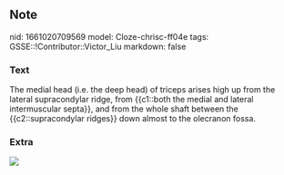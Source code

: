 ## Note
nid: 1661020709569
model: Cloze-chrisc-ff04e
tags: GSSE::!Contributor::Victor_Liu
markdown: false

### Text
The medial head (i.e. the deep head) of triceps arises high up from
the lateral supracondylar ridge, from {{c1::both the medial and
lateral intermuscular septa}}, and from the whole shaft between the
<span style="color: var(--field-fg); background:
var(--field-bg);">{{c2::supracondylar <span style="color: 
 var(--field-fg); background: var(--field-bg);">ridges</span>}}
down almost to the olecranon fossa.</span>

### Extra
<img src="paste-c20b13f1e6e1c4792ec65956441dbb6c7bf8d8db.jpg">
